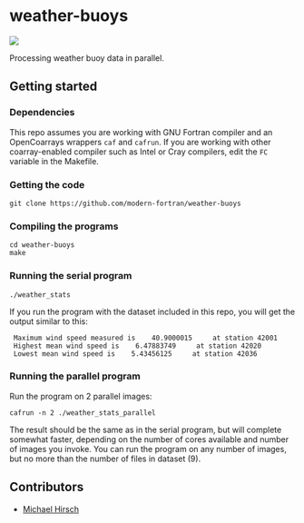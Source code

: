 # weather-buoys

![](https://travis-ci.org/modern-fortran/weather-buoys.svg?branch=master)

Processing weather buoy data in parallel.

## Getting started

### Dependencies

This repo assumes you are working with GNU Fortran compiler
and an OpenCoarrays wrappers `caf` and `cafrun`.
If you are working with other coarray-enabled compiler
such as Intel or Cray compilers, edit the `FC` variable
in the Makefile.

### Getting the code

```
git clone https://github.com/modern-fortran/weather-buoys
```

### Compiling the programs

```
cd weather-buoys
make
```

### Running the serial program

```
./weather_stats
```

If you run the program with the dataset included in this repo,
you will get the output similar to this:

```
 Maximum wind speed measured is    40.9000015     at station 42001
 Highest mean wind speed is    6.47883749     at station 42020
 Lowest mean wind speed is    5.43456125     at station 42036
```

### Running the parallel program

Run the program on 2 parallel images:

```
cafrun -n 2 ./weather_stats_parallel
```

The result should be the same as in the serial program,
but will complete somewhat faster, depending on the number 
of cores available and number of images you invoke.
You can run the program on any number of images,
but no more than the number of files in dataset (9).

## Contributors

* [Michael Hirsch](https://github.com/scivision)
